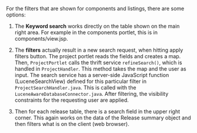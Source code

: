 For the filters that are shown for components and listings, there are some options:

1. The **Keyword search** works directly on the table shown on the main right area. For example in the components portlet, this is in components/view.jsp. 

2. The **filters** actually result in a new search request, when hitting apply filters button. The project portlet reads the fields and creates a map. Then, `ProjectPortlet` calls the thrift service `refineSearch()`, which is handled in `ProjectHandler`. This method takes the map and the user as input. The search service has a server-side JavaScript function (LuceneSearchView) defined for this particular filter in `ProjectSearchHandler.java`. This is called with the `LuceneAwareDatabaseConnector.java`. After filtering, the visibility constraints for the requesting user are applied. 

3. Then for each release table, there is a search field in the upper right corner. This again works on the data of the Release summary object and then filters what is on the client (web browser).